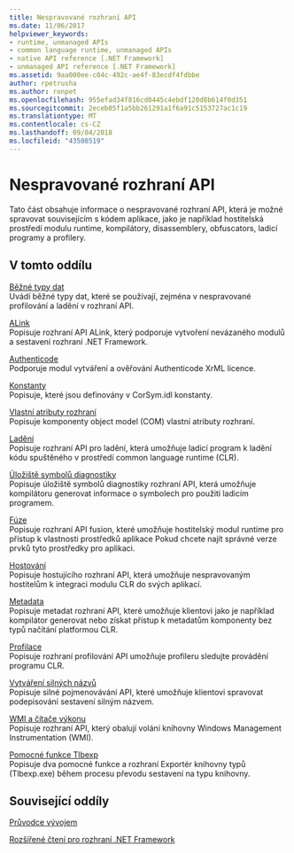 ```yaml
---
title: Nespravované rozhraní API
ms.date: 11/06/2017
helpviewer_keywords:
- runtime, unmanaged APIs
- common language runtime, unmanaged APIs
- native API reference [.NET Framework]
- unmanaged API reference [.NET Framework]
ms.assetid: 9aa000ee-c04c-492c-ae4f-83ecdf4fdbbe
author: rpetrusha
ms.author: ronpet
ms.openlocfilehash: 955efad34f816cd0445c4ebdf120d8b614f0d351
ms.sourcegitcommit: 2eceb05f1a5bb261291a1f6a91c5153727ac1c19
ms.translationtype: MT
ms.contentlocale: cs-CZ
ms.lasthandoff: 09/04/2018
ms.locfileid: "43508519"
---
```

# <a name="unmanaged-api-reference"></a>Nespravované rozhraní API
Tato část obsahuje informace o nespravované rozhraní API, která je možné spravovat souvisejícím s kódem aplikace, jako je například hostitelská prostředí modulu runtime, kompilátory, disassemblery, obfuscators, ladicí programy a profilery.  
  
## <a name="in-this-section"></a>V tomto oddílu  
 [Běžné typy dat](../../../docs/framework/unmanaged-api/common-data-types-unmanaged-api-reference.md)  
 Uvádí běžné typy dat, které se používají, zejména v nespravované profilování a ladění v rozhraní API.  
  
 [ALink](../../../docs/framework/unmanaged-api/alink/index.md)  
 Popisuje rozhraní API ALink, který podporuje vytvoření nevázaného modulů a sestavení rozhraní .NET Framework.  
  
 [Authenticode](../../../docs/framework/unmanaged-api/authenticode/index.md)  
 Podporuje modul vytváření a ověřování Authenticode XrML licence.  
  
 [Konstanty](../../../docs/framework/unmanaged-api/constants-unmanaged-api-reference.md)  
 Popisuje, které jsou definovány v CorSym.idl konstanty.  
  
 [Vlastní atributy rozhraní](https://msdn.microsoft.com/library/940952f9-46ad-4a1a-920f-118dc0bdcd9f)  
 Popisuje komponenty object model (COM) vlastní atributy rozhraní.  
  
 [Ladění](../../../docs/framework/unmanaged-api/debugging/index.md)  
 Popisuje rozhraní API pro ladění, která umožňuje ladicí program k ladění kódu spuštěného v prostředí common language runtime (CLR).  
  
 [Úložiště symbolů diagnostiky](../../../docs/framework/unmanaged-api/diagnostics/index.md)  
 Popisuje úložiště symbolů diagnostiky rozhraní API, která umožňuje kompilátoru generovat informace o symbolech pro použití ladicím programem.  
  
 [Fúze](../../../docs/framework/unmanaged-api/fusion/index.md)  
 Popisuje rozhraní API fusion, které umožňuje hostitelský modul runtime pro přístup k vlastnosti prostředků aplikace Pokud chcete najít správné verze prvků tyto prostředky pro aplikaci.  
  
 [Hostování](../../../docs/framework/unmanaged-api/hosting/index.md)  
 Popisuje hostujícího rozhraní API, která umožňuje nespravovaným hostitelům k integraci modulu CLR do svých aplikací.  
  
 [Metadata](../../../docs/framework/unmanaged-api/metadata/index.md)  
 Popisuje metadat rozhraní API, které umožňuje klientovi jako je například kompilátor generovat nebo získat přístup k metadatům komponenty bez typů načítání platformou CLR.  
  
 [Profilace](../../../docs/framework/unmanaged-api/profiling/index.md)  
 Popisuje rozhraní profilování API umožňuje profileru sledujte provádění programu CLR.  
  
 [Vytváření silných názvů](../../../docs/framework/unmanaged-api/strong-naming/index.md)  
 Popisuje silné pojmenovávání API, které umožňuje klientovi spravovat podepisování sestavení silným názvem.  

 [WMI a čítače výkonu](wmi/index.md)  
 Popisuje rozhraní API, který obalují volání knihovny Windows Management Instrumentation (WMI).
  
 [Pomocné funkce Tlbexp](../../../docs/framework/unmanaged-api/tlbexp/index.md)  
 Popisuje dva pomocné funkce a rozhraní Exportér knihovny typů (Tlbexp.exe) během procesu převodu sestavení na typu knihovny.  
  
## <a name="related-sections"></a>Související oddíly  
 [Průvodce vývojem](../../../docs/framework/development-guide.md)  
  
 [Rozšířené čtení pro rozhraní .NET Framework](https://msdn.microsoft.com/library/faae8083-fecb-4514-b133-b0a5a32a7c3c)

